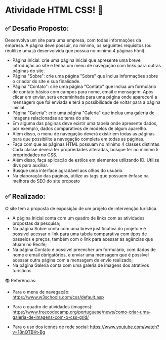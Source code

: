 # Atividade HTML CSS! 📝



## ✅ Desafio Proposto:

Desenvolva um site para uma empresa, com todas informações da empresa. A página deve possuir, no mínimo, os seguintes requisitos (ou reutilize uma já desenvolvida que possua no mínimo 4 páginas html):
- Página inicial: crie uma página inicial que apresente uma breve introdução ao site e tenha um menu de navegação com links para outras páginas do site.
- Página "Sobre": crie uma página "Sobre" que inclua informações sobre o criador do site e sua finalidade.
- Página "Contato": crie uma página "Contato" que inclua um formulário de contato básico com campos para nome, email e mensagem. Após clicar em enviar, será encaminhada para uma página onde aparecerá a mensagem que foi enviada e terá a possibilidade de voltar para a página inicial.
- Página "Galeria": crie uma página "Galeria" que inclua uma galeria de imagens relacionadas ao tema do site.
- Em alguma das páginas deve existir uma tabela onde apresente dados, por exemplo, dados comparativos de modelos de algum aparelho.
- Além disso, o menu de navegação deverá existir em todas as páginas para que possibilite a navegação completa em todas as páginas.
- Faça com que as páginas HTML possuam no minimo 4 classes distintas. Cada classe deverá ter propriedades alteradas, busque ter no minimo 5 propriedades no CSS.
- Além disso, faça aplicação de estilos em elementos utilizando ID. Utilize divs para auxiliar.
- Busque uma interface agradável aos olhos do usuário.
- Na elaboração das páginas, utilize as tags que possuem ênfase na melhora do SEO do site proposto




## ✅ Realizado:

O site tem a proposta de exposição de um projeto de intervenção turística. 

- A página Inicial conta com um quadro de links com as atividades propostas da pesquisa; 
- Na página Sobre conta com uma breve justificativa do projeto e é possível acessar o link para uma tabela comparativa com tipos de passeios e preços, também com o link para acessar as agências que atuam no Recife;
- Na página Contato é possível preencher um formulário, com dados de nome e email obrigatórios, e enviar uma mensagem que é possível acessar outra página com a mensagem de envio realizado; 
- Na página Galeria conta com uma galeria de imagens dos atrativos turísticos.



📚 Referências: 

- Para o menu de navegação: https://www.w3schools.com/css/default.asp 

- Para o quadro de atividades (imagens): https://www.freecodecamp.org/portuguese/news/como-criar-uma-galeria-de-imagens-com-o-css-grid/
- Para o uso dos ícones de rede social: https://www.youtube.com/watch?v=18nQTBKt-Bg



